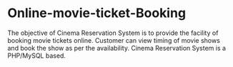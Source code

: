 # Online-movie-ticket-Booking
The objective of Cinema Reservation System is to provide the facility of booking movie tickets online. Customer can view timing of movie shows and book the show as per the availability. Cinema Reservation System is a PHP/MySQL based.

